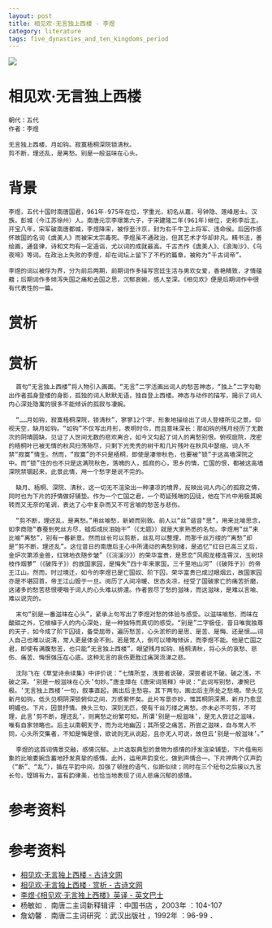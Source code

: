 ```yaml
---
layout: post
title: 相见欢·无言独上西楼 - 李煜
category: literature
tags: five_dynasties_and_ten_kingdoms_period
---
```


![](https://cdn.kelu.org/blog/tags/literature.jpg)

# 相见欢·无言独上西楼

    朝代：五代
    作者：李煜
    
    无言独上西楼，月如钩。寂寞梧桐深院锁清秋。
    剪不断，理还乱，是离愁。别是一般滋味在心头。

# 背景

    李煜，五代十国时南唐国君，961年-975年在位，字重光，初名从嘉，号钟隐、莲峰居士。汉族，彭城（今江苏徐州）人。南唐元宗李璟第六子，于宋建隆二年(961年)继位，史称李后主。开宝八年，宋军破南唐都城，李煜降宋，被俘至汴京，封为右千牛卫上将军、违命侯。后因作感怀故国的名词《虞美人》而被宋太宗毒死。李煜虽不通政治，但其艺术才华却非凡。精书法，善绘画，通音律，诗和文均有一定造诣，尤以词的成就最高。千古杰作《虞美人》、《浪淘沙》、《乌夜啼》等词。在政治上失败的李煜，却在词坛上留下了不朽的篇章，被称为“千古词帝”。
        
    李煜的词以被俘为界，分为前后两期，前期词作多描写宫廷生活与男欢女爱，香艳精致，才情蕴藉；后期词作多倾泻失国之痛和去国之思，沉郁哀婉，感人至深。《相见欢》便是后期词作中很有代表性的一篇。
    

# 赏析
# 赏析

      首句“无言独上西楼”将人物引入画面。“无言”二字活画出词人的愁苦神态，“独上”二字勾勒出作者孤身登楼的身影，孤独的词人默默无语，独自登上西楼。神态与动作的描写，揭示了词人内心深处隐寓的很多不能倾诉的孤寂与凄婉。
    
      “……月如钩，寂寞梧桐深院，锁清秋”，寥寥12个字，形象地描绘出了词人登楼所见之景。仰视天空，缺月如钩。“如钩”不仅写出月形，表明时令，而且意味深长：那如钩的残月经历了无数次的阴晴圆缺，见证了人世间无数的悲欢离合，如今又勾起了词人的离愁别恨。俯视庭院，茂密的梧桐叶已被无情的秋风扫荡殆尽，只剩下光秃秃的树干和几片残叶在秋风中瑟缩，词人不禁“寂寞”情生。然而，“寂寞”的不只是梧桐，即使是凄惨秋色，也要被“锁”于这高墙深院之中。而“锁”住的也不只是这满院秋色，落魄的人，孤寂的心，思乡的情，亡国的恨，都被这高墙深院禁锢起来，此景此情，用一个愁字是说不完的。
    
      缺月、梧桐、深院、清秋，这一切无不渲染出一种凄凉的境界，反映出词人内心的孤寂之情，同时也为下片的抒情做好铺垫。作为一个亡国之君，一个苟延残喘的囚徒，他在下片中用极其婉转而又无奈的笔调，表达了心中复杂而又不可言喻的愁苦与悲伤。
    
      “剪不断，理还乱，是离愁。”用丝喻愁，新颖而别致。前人以“丝”谐音“思”，用来比喻思念，如李商隐“春蚕到死丝方尽，蜡炬成灰泪始干”（《无题》）就是大家熟悉的名句。李煜用“丝”来比喻“离愁”，别有一番新意。然而丝长可以剪断，丝乱可以整理，而那千丝万缕的“离愁”却是“剪不断，理还乱”。这位昔日的南唐后主心中所涌动的离愁别绪，是追忆“红日已高三丈后，金炉次第添金兽，红锦地衣随步皱”（《浣溪沙》）的荣华富贵，是思恋“风阁龙楼连霄汉，玉树琼枝作烟萝”（《破阵子》）的故国家园，是悔失“四十年来家国，三千里地山河”（《破阵子》）的帝王江山。然而，时过境迁，如今的李煜已是亡国奴、阶下囚，荣华富贵已成过眼烟云，故国家园亦是不堪回首，帝王江山毁于一旦。阅历了人间冷暖、世态炎凉，经受了国破家亡的痛苦折磨，这诸多的愁苦悲恨哽咽于词人的心头难以排遣。作者尝尽了愁的滋味，而这滋味，是难以言喻、难以说完的。
    
      末句“别是一番滋味在心头”，紧承上句写出了李煜对愁的体验与感受。以滋味喻愁，而味在酸甜之外，它根植于人的内心深处，是一种独特而真切的感受。“别是”二字极佳，昔日唯我独尊的天子，如今成了阶下囚徒，备受屈辱，遍历愁苦，心头淤积的是思、是苦、是悔、还是恨……词人自己也难以说清，常人更是体会不到。若是常人，倒可以嚎啕倾诉，而李煜不能。他是亡国之君，即使有满腹愁苦，也只能“无言独上西楼”，眼望残月如钩、梧桐清秋，将心头的哀愁、悲伤、痛苦、悔恨强压在心底。这种无言的哀伤更胜过痛哭流涕之悲。
    
      沈际飞在《草堂诗余续集》中评价说：“七情所至，浅尝者说破，深尝者说不破。破之浅，不破之深。‘别是一般滋味在心头’句妙。”唐圭璋在《唐宋词简释》中说：“此词写别愁，凄惋已极。‘无言独上西楼’一句，叙事直起，画出后主愁容。其下两句，画出后主所处之愁境。举头见新月如钩，低头见桐阴深锁俯仰之间，万感萦怀矣。此片写景亦妙，惟其桐阴深黑，新月乃愈显明媚也。下片，因景抒情。换头三句，深刻无匹，使有千丝万缕之离愁，亦未必不可剪，不可理，此言‘剪不断，理还乱’，则离愁之纷繁可知。所谓‘别是一般滋味’，是无人尝过之滋味，唯有自家领略也。后主以南朝天子，而为北地幽囚；其所受之痛苦，所尝之滋味，自与常人不同，心头所交集者，不知是悔是恨，欲说则无从说起，且亦无人可说，故但云‘别是一般滋味’。”
    
      李煜的这首词情景交融，感情沉郁。上片选取典型的景物为感情的抒发渲染铺垫，下片借用形象的比喻委婉含蓄地抒发真挚的感情。此外，运用声韵变化，做到声情合一。下片押两个仄声韵（“断”、“乱”），插在平韵中间，加强了顿挫的语气，似断似续；同时在三个短句之后接以九言长句，铿锵有力，富有韵律美，也恰当地表现了词人悲痛沉郁的感情。

# 参考资料
# 参考资料

* [相见欢·无言独上西楼 - 古诗文网](http://so.gushiwen.org/view_71074.aspx)
* [相见欢·无言独上西楼 · 赏析 - 古诗文网](http://so.gushiwen.org/shangxi_1668.aspx)
* [李煜·《相见欢·无言独上西楼》英译 - 英文巴士](http://www.en84.com/dianji/ci/200912/00000729.html)
* 杨敏如 ．南唐二主词新释辑评 ：中国书店 ，2003年 ：104-107 
* 詹幼馨 ．南唐二主词研究 ：武汉出版社 ，1992年 ：96-99 ．    
